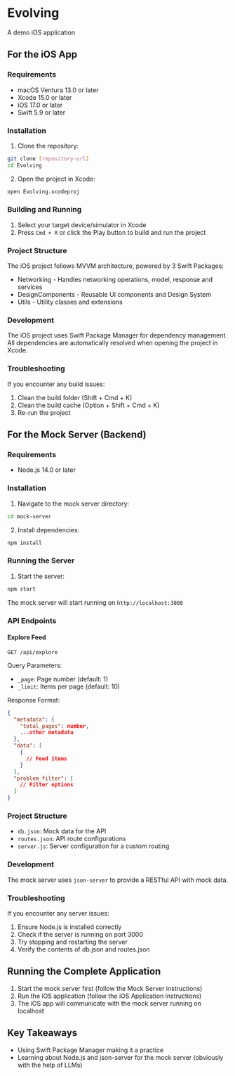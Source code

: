 # Evolving

A demo iOS application

## For the iOS App

### Requirements
- macOS Ventura 13.0 or later
- Xcode 15.0 or later
- iOS 17.0 or later
- Swift 5.9 or later

### Installation
1. Clone the repository:
```bash
git clone [repository-url]
cd Evolving
```

2. Open the project in Xcode:
```bash
open Evolving.xcodeproj
```

### Building and Running
1. Select your target device/simulator in Xcode
2. Press `Cmd + R` or click the Play button to build and run the project

### Project Structure
The iOS project follows MVVM architecture, powered by 3 Swift Packages:
- Networking - Handles networking operations, model, response and services
- DesignComponents - Reusable UI components and Design System
- Utils - Utility classes and extensions

### Development
The iOS project uses Swift Package Manager for dependency management. All dependencies are automatically resolved when opening the project in Xcode.

### Troubleshooting
If you encounter any build issues:
1. Clean the build folder (Shift + Cmd + K)
2. Clean the build cache (Option + Shift + Cmd + K)
3. Re-run the project

## For the Mock Server (Backend)

### Requirements
- Node.js 14.0 or later

### Installation
1. Navigate to the mock server directory:
```bash
cd mock-server
```

2. Install dependencies:
```bash
npm install
```

### Running the Server
1. Start the server:
```bash
npm start
```
The mock server will start running on `http://localhost:3000`

### API Endpoints

#### Explore Feed
```
GET /api/explore
```

Query Parameters:
- `_page`: Page number (default: 1)
- `_limit`: Items per page (default: 10)

Response Format:
```json
{
  "metadata": {
    "total_pages": number,
    ...other metadata
  },
  "data": [
    {
      // Feed items
    }
  ],
  "problem_filter": [
    // Filter options
  ]
}
```

### Project Structure
- `db.json`: Mock data for the API
- `routes.json`: API route configurations
- `server.js`: Server configuration for a custom routing

### Development
The mock server uses `json-server` to provide a RESTful API with mock data.

### Troubleshooting
If you encounter any server issues:
1. Ensure Node.js is installed correctly
2. Check if the server is running on port 3000
3. Try stopping and restarting the server
4. Verify the contents of db.json and routes.json

## Running the Complete Application
1. Start the mock server first (follow the Mock Server instructions)
2. Run the iOS application (follow the iOS Application instructions)
3. The iOS app will communicate with the mock server running on localhost

## Key Takeaways
- Using Swift Package Manager making it a practice
- Learning about Node.js and json-server for the mock server (obviously with the help of LLMs)